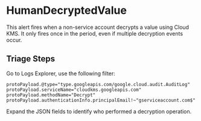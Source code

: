 # HumanDecryptedValue

This alert fires when a non-service account decrypts a value using Cloud KMS. It
only fires once in the period, even if multiple decryption events occur.

## Triage Steps

Go to Logs Explorer, use the following filter:

```
protoPayload.@type="type.googleapis.com/google.cloud.audit.AuditLog"
protoPayload.serviceName="cloudkms.googleapis.com"
protoPayload.methodName="Decrypt"
protoPayload.authenticationInfo.principalEmail!~"gserviceaccount.com$"
```

Expand the JSON fields to identify who performed a decryption operation.
